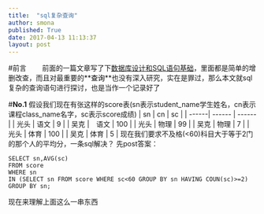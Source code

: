 ```yaml
---
title:  "sql复杂查询"
author: smona
published: True
date: 2017-04-13 11:13:37
layout: post
---
```



#前言
　　前面的一篇文章写了下[数据库设计和SQL语句基础](%E6%95%B0%E6%8D%AE%E5%BA%93%E8%AE%BE%E8%AE%A1%E5%92%8CSQL%E8%AF%AD%E5%8F%A5%E5%9F%BA%E7%A1%80)，里面都是简单的增删改查，而且对最重要的**<font color="black">查询</font>**也没有深入研究，实在是罪过，那么本文就sql复杂的查询语句进行探讨，也是当作一个记录好了

#**No.1**
假设我们现在有张这样的score表(sn表示student_name学生姓名，cn表示课程class_name名字，sc表示score成绩)
| sn | cn | sc |
| ------| ------ | ------ |
| 光头 | 语文 | 9 |
| 吴克 |　语文 | 100 |
| 光头 | 物理 | 99 |
| 吴克 | 物理 | 7 |
| 光头 | 体育 | 100 |
| 吴克 | 体育 | 5 |
现在我们要求不及格(<60)科目大于等于2门的那个人的平均分，一条sql解决？
先post答案：
```
SELECT sn,AVG(sc) 
FROM score
WHERE sn
IN (SELECT sn FROM score WHERE sc<60 GROUP BY sn HAVING COUN(sc)>=2)
GROUP BY sn;
```

现在来理解上面这么一串东西